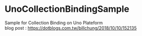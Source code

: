 # UnoCollectionBindingSample
Sample for Collection Binding on Uno Plateform
<br>
blog post : https://dotblogs.com.tw/billchung/2018/10/10/152135
